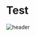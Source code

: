 # Test
![header](https://capsule-render.vercel.app/api?type=soft&color=859f92&height=200&section=footer&text=Yejin%20Han&fontSize=60&animation=fadeIn&fontColor=000000&stroke=ffffff&strokeWidth=3)
